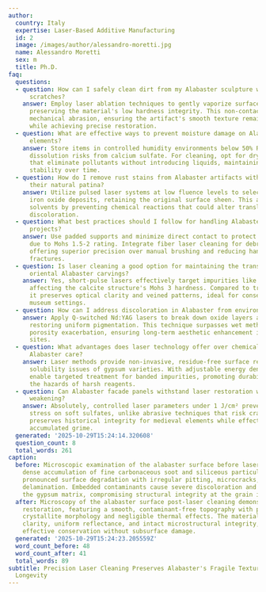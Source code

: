 ```yaml
---
author:
  country: Italy
  expertise: Laser-Based Additive Manufacturing
  id: 2
  image: /images/author/alessandro-moretti.jpg
  name: Alessandro Moretti
  sex: m
  title: Ph.D.
faq:
  questions:
  - question: How can I safely clean dirt from my Alabaster sculpture without causing
      scratches?
    answer: Employ laser ablation techniques to gently vaporize surface contaminants,
      preserving the material's low hardness integrity. This non-contact method avoids
      mechanical abrasion, ensuring the artifact's smooth texture remains undamaged
      while achieving precise restoration.
  - question: What are effective ways to prevent moisture damage on Alabaster architectural
      elements?
    answer: Store items in controlled humidity environments below 50% RH to mitigate
      dissolution risks from calcium sulfate. For cleaning, opt for dry laser processes
      that eliminate pollutants without introducing liquids, maintaining structural
      stability over time.
  - question: How do I remove rust stains from Alabaster artifacts without harming
      their natural patina?
    answer: Utilize pulsed laser systems at low fluence levels to selectively ablate
      iron oxide deposits, retaining the original surface sheen. This approach outperforms
      solvents by preventing chemical reactions that could alter translucency or cause
      discoloration.
  - question: What best practices should I follow for handling Alabaster during restoration
      projects?
    answer: Use padded supports and minimize direct contact to protect against abrasion
      due to Mohs 1.5-2 rating. Integrate fiber laser cleaning for debris removal,
      offering superior precision over manual brushing and reducing handling-induced
      fractures.
  - question: Is laser cleaning a good option for maintaining the translucency of
      oriental Alabaster carvings?
    answer: Yes, short-pulse lasers effectively target impurities like silica without
      affecting the calcite structure's Mohs 3 hardness. Compared to traditional polishing,
      it preserves optical clarity and veined patterns, ideal for conservation in
      museum settings.
  - question: How can I address discoloration in Alabaster from environmental pollutants?
    answer: Apply Q-switched Nd:YAG lasers to break down oxide layers at 1064 nm wavelength,
      restoring uniform pigmentation. This technique surpasses wet methods by avoiding
      porosity exacerbation, ensuring long-term aesthetic enhancement in heritage
      sites.
  - question: What advantages does laser technology offer over chemical cleaners for
      Alabaster care?
    answer: Laser methods provide non-invasive, residue-free surface renewal, bypassing
      solubility issues of gypsum varieties. With adjustable energy densities, they
      enable targeted treatment for banded impurities, promoting durability without
      the hazards of harsh reagents.
  - question: Can Alabaster facade panels withstand laser restoration without structural
      weakening?
    answer: Absolutely, controlled laser parameters under 1 J/cm² prevent thermal
      stress on soft sulfates, unlike abrasive techniques that risk cracking. This
      preserves historical integrity for medieval elements while effectively removing
      accumulated grime.
  generated: '2025-10-29T15:24:14.320608'
  question_count: 8
  total_words: 261
caption:
  before: Microscopic examination of the alabaster surface before laser cleaning discloses
    dense accumulation of fine carbonaceous soot and siliceous particulates, inducing
    pronounced surface degradation with irregular pitting, microcracks, and localized
    delamination. Embedded contaminants cause severe discoloration and erosion of
    the gypsum matrix, compromising structural integrity at the grain interfaces.
  after: Microscopy of the alabaster surface post-laser cleaning demonstrates high-fidelity
    restoration, featuring a smooth, contaminant-free topography with preserved gypsum
    crystallite morphology and negligible thermal effects. The material exhibits enhanced
    clarity, uniform reflectance, and intact microstructural integrity, validating
    effective conservation without subsurface damage.
  generated: '2025-10-29T15:24:23.205559Z'
  word_count_before: 48
  word_count_after: 41
  total_words: 89
subtitle: Precision Laser Cleaning Preserves Alabaster's Fragile Texture and Enhances
  Longevity
---
```

